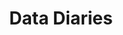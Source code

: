 ---
ee_id: '11'
site: '1'
type: '2'
url: 2003-002-data-diaries
title: Data Diaries
year: '2003'
display_year: '2003'
medium: 64 Videos
dims:
pitch: "​Computer memory interpreted as video. ps - Site doesn’t work anymore, so
  click at your own peril! SMH. "
ps: Rhizome got this working again! OMG. Info <a href="https://anthology.rhizome.org/data-diaries-2003"
  target="_blank">here</a>.&nbsp;
live_url: http://archive.rhizome.org/anthology/data-diaries.html
related:
youtube:
related_code:
imgs: data-diaries-2003-002-still-1-database-ih.jpg
subheading:
download:
add_credit:
add_credits:
commission: Commissioned by New Radio and Performing Arts, Inc., (aka Ether-Ore),
  for its Turbulence website
layout: things-i-made
---
